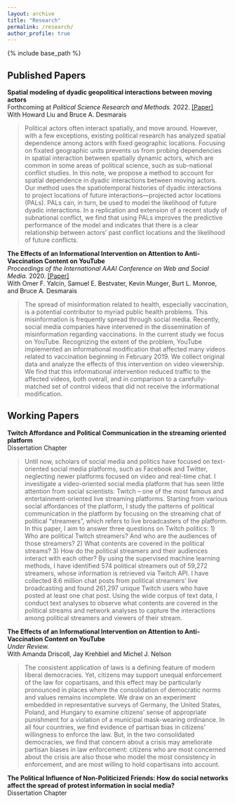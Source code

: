 ```yaml
---
layout: archive
title: "Research"
permalink: /research/
author_profile: true
---
```


{% include base_path %}

## Published Papers

**Spatial modeling of dyadic geopolitical interactions between moving actors** <br> 
Forthcoming at *Political Science Research and Methods.* 2022. [[Paper]](https://github.com/clearingkim/clearingkim.github.io/blob/master/files/Predicting_Dyadic_Movements_forthcoming.pdf) <br>
With Howard Liu and Bruce A. Desmarais <br>
> Political actors often interact spatially, and move around. However, with a few exceptions, existing political research has analyzed spatial dependence among actors with fixed geographic locations. Focusing on fixated geographic units prevents us from probing dependencies in spatial interaction between spatially dynamic actors, which are common in some areas of political science, such as sub-national conflict studies. In this note, we propose a method to account for spatial dependence in dyadic interactions between moving actors. Our method uses the spatiotemporal histories of dyadic interactions to project locations of future interactions—projected actor locations (PALs). PALs can, in turn, be used to model the likelihood of future dyadic interactions. In a replication and extension of a recent study of subnational conflict, we find that using PALs improves the predictive performance of the model and indicates that there is a clear relationship between actors’ past conflict locations and the likelihood of future conflicts.

**The Effects of an Informational Intervention on Attention to Anti-Vaccination Content on YouTube** <br>
*Proceedings of the International AAAI Conference on Web and Social Media.* 2020. [[Paper]](https://ojs.aaai.org/index.php/ICWSM/article/view/7364) <br>
With Omer F. Yalcin, Samuel E. Bestvater, Kevin Munger, Burt L. Monroe, and Bruce A. Desmarais <br>
> The spread of misinformation related to health, especially vaccination, is a potential contributor to myriad public health problems. This misinformation is frequently spread through social media. Recently, social media companies have intervened in the dissemination of misinformation regarding vaccinations. In the current study we focus on YouTube. Recognizing the extent of the problem, YouTube implemented an informational modification that affected many videos related to vaccination beginning in February 2019. We collect original data and analyze the effects of this intervention on video viewership. We find that this informational intervention reduced traffic to the affected videos, both overall, and in comparison to a carefully-matched set of control videos that did not receive the informational modification.


## Working Papers

**Twitch Affordance and Political Communication in the streaming oriented platform** <br>
Dissertation Chapter <br>
> Until now, scholars of social media and politics have focused on text-oriented social media platforms, such as Facebook and Twitter, neglecting newer platforms focused on video and real-time chat. I investigate a video-oriented social media platform that has seen little attention from social scientists: Twitch – one of the most famous and entertainment-oriented live streaming platforms. Starting from various social affordances of the platform, I study the patterns of political communication in the platform by focusing on the streaming chat of political “streamers”, which refers to live broadcasters of the platform. In this paper, I aim to answer three questions on Twitch politics: 1) Who are political Twitch streamers? And who are the audiences of those streamers? 2) What contents are covered in the political streams? 3) How do the political streamers and their audiences interact with each other? By using the supervised machine learning methods, I have identified 574 political streamers out of 59,272 streamers, whose information is retrieved via Twitch API. I have collected 8.6 million chat posts from political streamers’ live broadcasting and found 261,297 unique Twitch users who have posted at least one chat post. Using the wide corpus of text data, I conduct text analyses to observe what contents are covered in the political streams and network analyses to capture the interactions among political streamers and viewers of their stream.

**The Effects of an Informational Intervention on Attention to Anti-Vaccination Content on YouTube** <br>
*Under Review.* <br>
With Amanda Driscoll, Jay Krehbiel and Michel J. Nelson <br>
> The consistent application of laws is a defining feature of modern liberal democracies. Yet, citizens may support unequal enforcement of the law for copartisans, and this effect may be particularly pronounced in places where the consolidation of democratic norms and values remains incomplete. We draw on an experiment embedded in representative surveys of Germany, the United States, Poland, and Hungary to examine citizens’ sense of appropriate punishment for a violation of a municipal mask-wearing ordinance. In all four countries, we find evidence of partisan bias in citizens’ willingness to enforce the law. But, in the two consolidated democracies, we find that concern about a crisis may ameliorate partisan biases in law enforcement: citizens who are most concerned about the crisis are also those who model the most consistency in enforcement, and are most willing to hold copartisans into account.

**The Political Influence of Non-Politicized Friends: How do social networks affect the spread of protest information in social media?** <br>
Dissertation Chapter <br>

